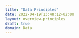 ```yaml
---
title: "Data Principles"
date: 2022-04-19T13:48:12+02:00
layout: overview-principles
draft: true
domain: Data
---
```


